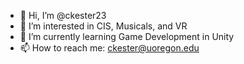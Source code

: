 - 👋 Hi, I’m @ckester23
- 👀 I’m interested in CIS, Musicals, and VR
- 🌱 I’m currently learning Game Development in Unity
- 📫 How to reach me: ckester@uoregon.edu

<!---
ckester23/ckester23 is a ✨ special ✨ repository because its `README.md` (this file) appears on your GitHub profile.
You can click the Preview link to take a look at your changes.
--->
